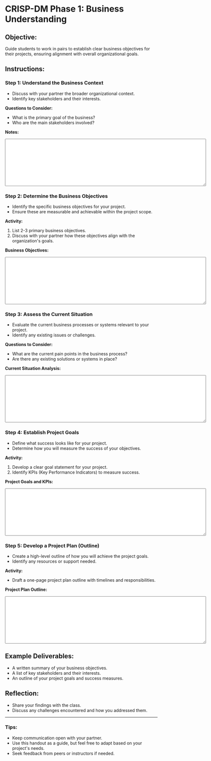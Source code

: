 # CRISP-DM Phase 1: Business Understanding

## Objective:
Guide students to work in pairs to establish clear business objectives for their projects, ensuring alignment with overall organizational goals.

## Instructions:

### Step 1: Understand the Business Context
- Discuss with your partner the broader organizational context.
- Identify key stakeholders and their interests.

**Questions to Consider:**
- What is the primary goal of the business?
- Who are the main stakeholders involved?

**Notes:**

<textarea rows="10" cols="80"></textarea>


### Step 2: Determine the Business Objectives
- Identify the specific business objectives for your project.
- Ensure these are measurable and achievable within the project scope.

**Activity:**
1. List 2-3 primary business objectives.
2. Discuss with your partner how these objectives align with the organization's goals.

**Business Objectives:**

<textarea rows="10" cols="80"></textarea>

### Step 3: Assess the Current Situation
- Evaluate the current business processes or systems relevant to your project.
- Identify any existing issues or challenges.

**Questions to Consider:**
- What are the current pain points in the business process?
- Are there any existing solutions or systems in place?

**Current Situation Analysis:**

<textarea rows="10" cols="80"></textarea>

### Step 4: Establish Project Goals
- Define what success looks like for your project.
- Determine how you will measure the success of your objectives.

**Activity:**
1. Develop a clear goal statement for your project.
2. Identify KPIs (Key Performance Indicators) to measure success.

**Project Goals and KPIs:**

<textarea rows="10" cols="80"></textarea>

### Step 5: Develop a Project Plan (Outline)
- Create a high-level outline of how you will achieve the project goals.
- Identify any resources or support needed.

**Activity:**
- Draft a one-page project plan outline with timelines and responsibilities.

**Project Plan Outline:**

<textarea rows="10" cols="80"></textarea>

## Example Deliverables:
- A written summary of your business objectives.
- A list of key stakeholders and their interests.
- An outline of your project goals and success measures.

## Reflection:
- Share your findings with the class.
- Discuss any challenges encountered and how you addressed them.

---

### Tips:
- Keep communication open with your partner.
- Use this handout as a guide, but feel free to adapt based on your project's needs.
- Seek feedback from peers or instructors if needed.